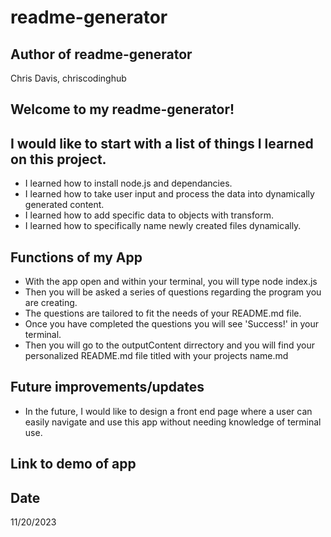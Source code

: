 # readme-generator

## Author of readme-generator
Chris Davis, chriscodinghub

## Welcome to my readme-generator!


## I would like to start with a list of things I learned on this project.

+ I learned how to install node.js and dependancies.
+ I learned how to take user input and process the data into dynamically generated content.
+ I learned how to add specific data to objects with transform.
+ I learned how to specifically name newly created files dynamically.

## Functions of my App
+ With the app open and within your terminal, you will type node index.js
+ Then you will be asked a series of questions regarding the program you are creating.
+ The questions are tailored to fit the needs of your README.md file.
+ Once you have completed the questions you will see 'Success!' in your terminal.
+ Then you will go to the outputContent dirrectory and you will find your personalized README.md file titled with your projects name.md

## Future improvements/updates
+ In the future, I would like to design a front end page where a user can easily navigate and use this app without needing knowledge of terminal use.


## Link to demo of app



## Date
11/20/2023